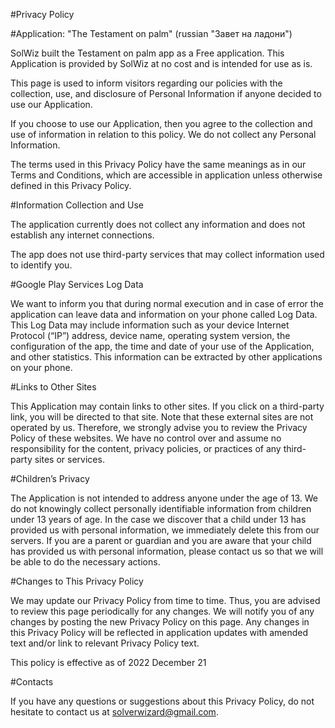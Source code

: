 #Privacy Policy

#Application: "The Testament on palm" (russian "Завет на ладони")

SolWiz built the Testament on palm app as a Free application. This Application is provided by SolWiz at no cost and is intended for use as is.

This page is used to inform visitors regarding our policies with the collection, use, and disclosure of Personal Information if anyone decided to use our Application.

If you choose to use our Application, then you agree to the collection and use of information in relation to this policy. We do not collect any Personal Information.

The terms used in this Privacy Policy have the same meanings as in our Terms and Conditions, which are accessible in application unless otherwise defined in this Privacy Policy.

#Information Collection and Use

The application currently does not collect any information and does not establish any internet connections.

The app does not use third-party services that may collect information used to identify you.


#Google Play Services Log Data

We want to inform you that during normal execution and in case of error the application can leave data and information on your phone called Log Data. This Log Data may include information such as your device Internet Protocol (“IP”) address, device name, operating system version, the configuration of the app, the time and date of your use of the Application, and other statistics. This information can be extracted by other applications on your phone.

#Links to Other Sites

This Application may contain links to other sites. If you click on a third-party link, you will be directed to that site. Note that these external sites are not operated by us. Therefore, we strongly advise you to review the Privacy Policy of these websites. We have no control over and assume no responsibility for the content, privacy policies, or practices of any third-party sites or services.

#Children’s Privacy

The Application is not intended to address anyone under the age of 13. We do not knowingly collect personally identifiable information from children under 13 years of age. In the case we discover that a child under 13 has provided us with personal information, we immediately delete this from our servers. If you are a parent or guardian and you are aware that your child has provided us with personal information, please contact us so that we will be able to do the necessary actions.

#Changes to This Privacy Policy

We may update our Privacy Policy from time to time. Thus, you are advised to review this page periodically for any changes. We will notify you of any changes by posting the new Privacy Policy on this page. Any changes in this Privacy Policy will be reflected in application updates with amended text and/or link to relevant Privacy Policy text.

This policy is effective as of 2022 December 21

#Contacts

If you have any questions or suggestions about this Privacy Policy, do not hesitate to contact us at solverwizard@gmail.com.
